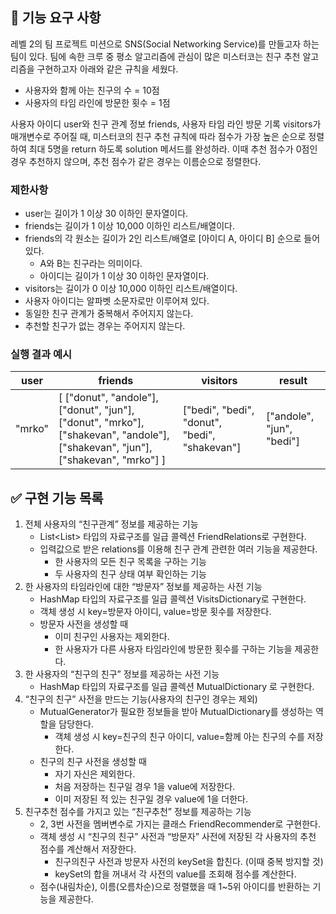 ## 🚀 기능 요구 사항

레벨 2의 팀 프로젝트 미션으로 SNS(Social Networking Service)를 만들고자 하는 팀이 있다. 팀에 속한 크루 중 평소 알고리즘에 관심이 많은 미스터코는 친구 추천 알고리즘을 구현하고자 아래와 같은 규칙을 세웠다.

- 사용자와 함께 아는 친구의 수 = 10점 
- 사용자의 타임 라인에 방문한 횟수 = 1점

사용자 아이디 user와 친구 관계 정보 friends, 사용자 타임 라인 방문 기록 visitors가 매개변수로 주어질 때, 미스터코의 친구 추천 규칙에 따라 점수가 가장 높은 순으로 정렬하여 최대 5명을 return 하도록 solution 메서드를 완성하라. 이때 추천 점수가 0점인 경우 추천하지 않으며, 추천 점수가 같은 경우는 이름순으로 정렬한다.

### 제한사항

- user는 길이가 1 이상 30 이하인 문자열이다.
- friends는 길이가 1 이상 10,000 이하인 리스트/배열이다.
- friends의 각 원소는 길이가 2인 리스트/배열로 [아이디 A, 아이디 B] 순으로 들어있다.
  - A와 B는 친구라는 의미이다.
  - 아이디는 길이가 1 이상 30 이하인 문자열이다.
- visitors는 길이가 0 이상 10,000 이하인 리스트/배열이다.
- 사용자 아이디는 알파벳 소문자로만 이루어져 있다.
- 동일한 친구 관계가 중복해서 주어지지 않는다.
- 추천할 친구가 없는 경우는 주어지지 않는다.

### 실행 결과 예시

| user | friends | visitors | result |
| --- | --- | --- | --- |
| "mrko" | [ ["donut", "andole"], ["donut", "jun"], ["donut", "mrko"], ["shakevan", "andole"], ["shakevan", "jun"], ["shakevan", "mrko"] ] | ["bedi", "bedi", "donut", "bedi", "shakevan"] | ["andole", "jun", "bedi"] |

## ✅ 구현 기능 목록
1. 전체 사용자의 “친구관계” 정보를 제공하는 기능
    - List<List<String>> 타입의 자료구조를 일급 콜렉션 FriendRelations로 구현한다.
    - 입력값으로 받은 relations를 이용해 친구 관계 관련한 여러 기능을 제공한다.
        - 한 사용자의 모든 친구 목록을 구하는 기능
        - 두 사용자의 친구 상태 여부 확인하는 기능
2. 한 사용자의 타임라인에 대한 “방문자” 정보를 제공하는 사전 기능
    - HashMap 타입의 자료구조를 일급 콜렉션 VisitsDictionary로 구현한다.
    - 객체 생성 시 key=방문자 아이디, value=방문 횟수를 저장한다.
    - 방문자 사전을 생성할 때
        - 이미 친구인 사용자는 제외한다.
        - 한 사용자가 다른 사용자 타임라인에 방문한 횟수를 구하는 기능을 제공한다.
3. 한 사용자의 “친구의 친구” 정보를 제공하는 사전 기능
    - HashMap 타입의 자료구조를 일급 콜렉션 MutualDictionary 로 구현한다.
4.  “친구의 친구” 사전을 만드는 기능(사용자의 친구인 경우는 제외)
    - MutualGenerator가 필요한 정보들을 받아 MutualDictionary를 생성하는 역할을 담당한다.
        - 객체 생성 시 key=친구의 친구 아이디, value=함께 아는 친구의 수를 저장한다.
    - 친구의 친구 사전을 생성할 때
        - 자기 자신은 제외한다.
        - 처음 저장하는 친구일 경우 1을 value에 저장한다.
        - 이미 저장된 적 있는 친구일 경우 value에 1을 더한다.
5. 친구추천 점수를 가지고 있는 “친구추천” 정보를 제공하는 기능
    - 2, 3번 사전을 멤버변수로 가지는 클래스 FriendRecommender로 구현한다.
    - 객체 생성 시 “친구의 친구” 사전과 “방문자” 사전에 저장된 각 사용자의 추천 점수를 계산해서 저장한다.
        - 친구의친구 사전과 방문자 사전의 keySet을 합친다. (이때 중복 방지할 것)
        - keySet의 합을 꺼내서 각 사전의 value를 조회해 점수를 계산한다.
    - 점수(내림차순), 이름(오름차순)으로 정렬했을 때 1~5위 아이디를 반환하는 기능을 제공한다.